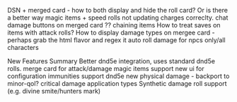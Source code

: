 DSN + merged card - how to both display and hide the roll card? Or is there a better way
magic items + speed rolls not updating charges correclty.
chat damage buttons on merged card
?? chaining items
How to treat saves on items with attack rolls? 
How to display damage types on mergee card - perhaps grab the html flavor and regex it
auto roll damage for npcs only/all characters

New Features Summary
Better dnd5e integration, uses standard dnd5e rolls.
merge card for attack/damage
magic items support
new ui for configuration
immunities support dnd5e new physical damage - backport to minor-qol?
critical damage application types
Synthetic damage roll support (e.g. divine smite/hunters mark)

